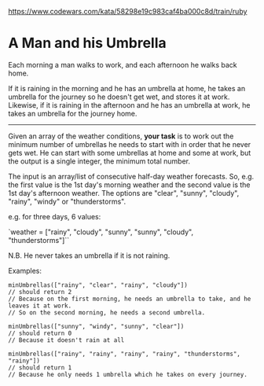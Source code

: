 https://www.codewars.com/kata/58298e19c983caf4ba000c8d/train/ruby

# A Man and his Umbrella

Each morning a man walks to work, and each afternoon he walks back home.

If it is raining in the morning and he has an umbrella at home, he takes an umbrella for the journey so he doesn't get wet, and stores it at work. Likewise, if it is raining in the afternoon and he has an umbrella at work, he takes an umbrella for the journey home.

<hr>

Given an array of the weather conditions, **your task** is to work out the minimum number of umbrellas he needs to start with in order that he never gets wet. He can start with some umbrellas at home and some at work, but the output is a single integer, the minimum total number.

The input is an array/list of consecutive half-day weather forecasts. So, e.g. the first value is the 1st day's morning weather and the second value is the 1st day's afternoon weather. The options are "clear", "sunny", "cloudy", "rainy", "windy" or "thunderstorms".

e.g. for three days, 6 values:

`weather = ["rainy", "cloudy", "sunny", "sunny", "cloudy", "thunderstorms"]``

N.B. He never takes an umbrella if it is not raining.

Examples:

```
minUmbrellas(["rainy", "clear", "rainy", "cloudy"])
// should return 2
// Because on the first morning, he needs an umbrella to take, and he leaves it at work.
// So on the second morning, he needs a second umbrella.

minUmbrellas(["sunny", "windy", "sunny", "clear"])
// should return 0
// Because it doesn't rain at all

minUmbrellas(["rainy", "rainy", "rainy", "rainy", "thunderstorms", "rainy"])
// should return 1
// Because he only needs 1 umbrella which he takes on every journey.
```
